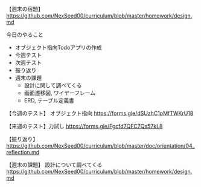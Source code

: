 【週末の宿題】
https://github.com/NexSeed00/curriculum/blob/master/homework/design.md


今日のやること
- オブジェクト指向Todoアプリの作成
- 今週テスト
- 次週テスト
- 振り返り
- 週末の課題
  - 設計に関して調べてくる
  - 画面遷移図, ワイヤーフレーム
  - ERD, テーブル定義書


【今週のテスト】
  オブジェクト指向
  https://forms.gle/dSUzhC1pMfTWKrU18

【来週のテスト】力試し
  https://forms.gle/Fgcfd7QFC7Qs57kL8

【振り返り】
  https://github.com/NexSeed00/curriculum/blob/master/doc/orientation/04_reflection.md 

【週末の課題】
  設計について調べてくる
  https://github.com/NexSeed00/curriculum/blob/master/homework/design.md